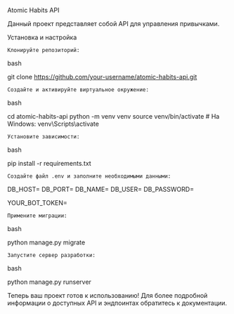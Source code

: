 Atomic Habits API

Данный проект представляет собой API для управления привычками.

Установка и настройка

    Клонируйте репозиторий:

bash

git clone https://github.com/your-username/atomic-habits-api.git

    Создайте и активируйте виртуальное окружение:

bash

cd atomic-habits-api
python -m venv venv
source venv/bin/activate  # На Windows: venv\Scripts\activate

    Установите зависимости:

bash

pip install -r requirements.txt

    Создайте файл .env и заполните необходимыми данными:

DB_HOST=
DB_PORT=
DB_NAME=
DB_USER=
DB_PASSWORD=

YOUR_BOT_TOKEN=

    Примените миграции:

bash

python manage.py migrate

    Запустите сервер разработки:

bash

python manage.py runserver

Теперь ваш проект готов к использованию! Для более подробной информации о доступных API и эндпоинтах обратитесь к документации.


